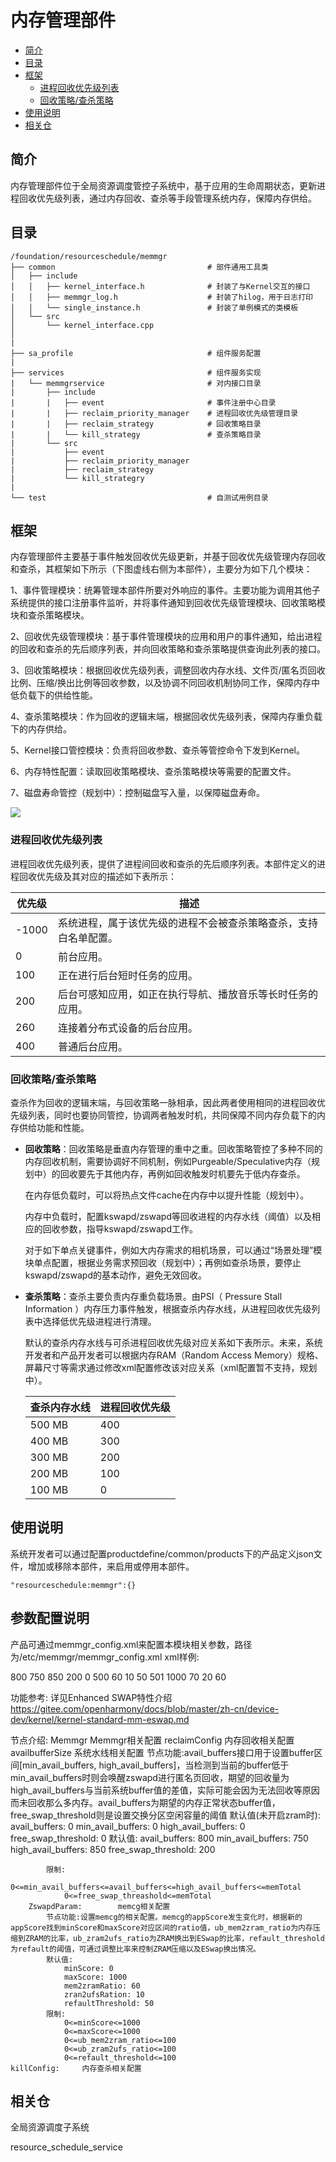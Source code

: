 # 内存管理部件

-   [简介](#section_introduction)
-   [目录](#section_catalogue)
-   [框架](#section_framework)
    -   [进程回收优先级列表](#section_prio)
    -   [回收策略/查杀策略](#section_reclaim)
-   [使用说明](#section_usage)
-   [相关仓](#section_projects)

## 简介<a name="section_introduction"></a>

内存管理部件位于全局资源调度管控子系统中，基于应用的生命周期状态，更新进程回收优先级列表，通过内存回收、查杀等手段管理系统内存，保障内存供给。

## 目录<a name="section_catalogue"></a>

```
/foundation/resourceschedule/memmgr
├── common           						# 部件通用工具类
│   ├── include
│   │   ├── kernel_interface.h				# 封装了与Kernel交互的接口
│   │   ├── memmgr_log.h					# 封装了hilog，用于日志打印
│   │   └── single_instance.h				# 封装了单例模式的类模板
│   └── src
│       └── kernel_interface.cpp
│
|
├── sa_profile       						# 组件服务配置
|
├── services         						# 组件服务实现
|   └── memmgrservice    					# 对内接口目录
|       ├── include
|       |   ├── event						# 事件注册中心目录
|       |   ├── reclaim_priority_manager	# 进程回收优先级管理目录
|       |   ├── reclaim_strategy			# 回收策略目录
|       |   └── kill_strategy				# 查杀策略目录
|       └── src
|           ├── event
|           ├── reclaim_priority_manager
|           ├── reclaim_strategy
|           └── kill_strategry
|
└── test 									# 自测试用例目录
```
## 框架<a name="section_framework"></a>

内存管理部件主要基于事件触发回收优先级更新，并基于回收优先级管理内存回收和查杀，其框架如下所示（下图虚线右侧为本部件），主要分为如下几个模块：

1、事件管理模块：统筹管理本部件所要对外响应的事件。主要功能为调用其他子系统提供的接口注册事件监听，并将事件通知到回收优先级管理模块、回收策略模块和查杀策略模块。

2、回收优先级管理模块：基于事件管理模块的应用和用户的事件通知，给出进程的回收和查杀的先后顺序列表，并向回收策略和查杀策略提供查询此列表的接口。

3、回收策略模块：根据回收优先级列表，调整回收内存水线、文件页/匿名页回收比例、压缩/换出比例等回收参数，以及协调不同回收机制协同工作，保障内存中低负载下的供给性能。

4、查杀策略模块：作为回收的逻辑末端，根据回收优先级列表，保障内存重负载下的内存供给。

5、Kernel接口管控模块：负责将回收参数、查杀等管控命令下发到Kernel。

6、内存特性配置：读取回收策略模块、查杀策略模块等需要的配置文件。

7、磁盘寿命管控（规划中）：控制磁盘写入量，以保障磁盘寿命。

![](figures/zh-cn_image_fwk.png)

### 进程回收优先级列表<a name="section_prio"></a>

进程回收优先级列表，提供了进程间回收和查杀的先后顺序列表。本部件定义的进程回收优先级及其对应的描述如下表所示：

| 优先级                                                                                   | 描述     |
|------------------------------------------------------------------------------------------|-------------|
| -1000 | 系统进程，属于该优先级的进程不会被查杀策略查杀，支持白名单配置。 |
| 0 | 前台应用。 |
| 100 | 正在进行后台短时任务的应用。 |
| 200 | 后台可感知应用，如正在执行导航、播放音乐等长时任务的应用。 |
| 260 | 连接着分布式设备的后台应用。 |
| 400 | 普通后台应用。 |


### 回收策略/查杀策略<a name="section_reclaim"></a>

查杀作为回收的逻辑末端，与回收策略一脉相承，因此两者使用相同的进程回收优先级列表，同时也要协同管控，协调两者触发时机，共同保障不同内存负载下的内存供给功能和性能。

- **回收策略**：回收策略是垂直内存管理的重中之重。回收策略管控了多种不同的内存回收机制，需要协调好不同机制，例如Purgeable/Speculative内存（规划中）的回收要先于其他内存，再例如回收触发时机要先于低内存查杀。

  在内存低负载时，可以将热点文件cache在内存中以提升性能（规划中）。

  内存中负载时，配置kswapd/zswapd等回收进程的内存水线（阈值）以及相应的回收参数，指导kswapd/zswapd工作。

  对于如下单点关键事件，例如大内存需求的相机场景，可以通过“场景处理”模块单点配置，根据业务需求预回收（规划中）；再例如查杀场景，要停止kswapd/zswapd的基本动作，避免无效回收。

- **查杀策略**：查杀主要负责内存重负载场景。由PSI（ Pressure Stall Information ）内存压力事件触发，根据查杀内存水线，从进程回收优先级列表中选择低优先级进程进行清理。

  默认的查杀内存水线与可杀进程回收优先级对应关系如下表所示。未来，系统开发者和产品开发者可以根据内存RAM（Random Access Memory）规格、屏幕尺寸等需求通过修改xml配置修改该对应关系（xml配置暂不支持，规划中）。

  | 查杀内存水线 | 进程回收优先级 |
  | ------------ | -------------- |
  | 500 MB       | 400            |
  | 400 MB       | 300            |
  | 300 MB       | 200            |
  | 200 MB       | 100            |
  | 100 MB       | 0              |



## 使用说明<a name="section_usage"></a>

系统开发者可以通过配置productdefine/common/products下的产品定义json文件，增加或移除本部件，来启用或停用本部件。

` "resourceschedule:memmgr":{} `

## 参数配置说明<a name="section_usage"></a>

产品可通过memmgr_config.xml来配置本模块相关参数，路径为/etc/memmgr/memmgr_config.xml
xml样例:
<?xml version="1.0" encoding="UTF-8"?>
<Memmgr>
	<reclaimConfig>
		<availbufferSize>
			<availBuffer>800</availBuffer>
			<minAvailBuffer>750</minAvailBuffer>
			<highAvailBuffer>850</highAvailBuffer>
			<swapReserve>200</swapReserve>
		</availbufferiSize>
		<ZswapdParam id="1">
			<minScore>0</minScore>
			<maxScore>500</maxScore>
			<mem2zramRatio>60</mem2zramRatio>
			<zran2ufsRation>10</zran2ufsRation>
			<refaultThreshold>50</refaultThreshold>
	</ZswapdParam>
		<ZswapdParam id="2">
			<minScore>501</minScore>
			<maxScore>1000</maxScore>
			<mem2zramRatio>70</mem2zramRatio>
			<zran2ufsRation>20</zran2ufsRation>
			<refaultThreshold>60</refaultThreshold>
		</ZswapdParam>
	</reclaimConfig>
	<killConfig>
	</killConfig>
</Memmgr>

功能参考:
	详见Enhanced SWAP特性介绍
	https://gitee.com/openharmony/docs/blob/master/zh-cn/device-dev/kernel/kernel-standard-mm-eswap.md

节点介绍:
Memmgr			Memmgr相关配置
	reclaimConfig		内存回收相关配置
		availbufferSize 	系统水线相关配置
			节点功能:avail_buffers接口用于设置buffer区间[min_avail_buffers, high_avail_buffers]，当检测到当前的buffer低于min_avail_buffers时则会唤醒zswapd进行匿名页回收，期望的回收量为high_avail_buffers与当前系统buffer值的差值，实际可能会因为无法回收等原因而未回收那么多内存。avail_buffers为期望的内存正常状态buffer值，free_swap_threshold则是设置交换分区空闲容量的阈值
			默认值(未开启zram时):
				avail_buffers: 0
				min_avail_buffers: 0
				high_avail_buffers: 0
				free_swap_threshold: 0
			默认值:
				avail_buffers: 800
				min_avail_buffers: 750
				high_avail_buffers: 850
				free_swap_threshold: 200

			限制:
				0<=min_avail_buffers<=avail_buffers<=high_avail_buffers<=memTotal
				0<=free_swap_threashold<=memTotal
		ZswapdParam:		memcg相关配置
			节点功能:设置memcg的相关配置。memcg的appScore发生变化时，根据新的appScore找到minScore和maxScore对应区间的ratio值，ub_mem2zram_ratio为内存压缩到ZRAM的比率，ub_zram2ufs_ratio为ZRAM换出到ESwap的比率，refault_threshold为refault的阈值，可通过调整比率来控制ZRAM压缩以及ESwap换出情况。
			默认值:
				minScore: 0
				maxScore: 1000
				mem2zramRatio: 60
				zran2ufsRation: 10
				refaultThreshold: 50
			限制:
				0<=minScore<=1000
				0<=maxScore<=1000
				0<=ub_mem2zram_ratio<=100
				0<=ub_zram2ufs_ratio<=100
				0<=refault_threshold<=100
	killConfig:		内存查杀相关配置

## 相关仓<a name="section_projects"></a>

全局资源调度子系统

resource_schedule_service



